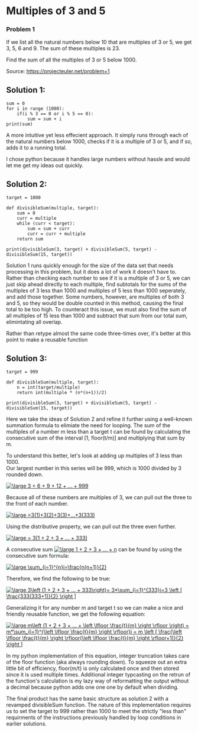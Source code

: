 # Multiples of 3 and 5
### Problem 1

If we list all the natural numbers below 10 that are multiples of 3 or 5, we get 3, 5, 6 and 9. The sum of these multiples is 23.

Find the sum of all the multiples of 3 or 5 below 1000.   

Source: https://projecteuler.net/problem=1   

## Solution 1:
```
sum = 0
for i in range (1000):
    if(i % 3 == 0 or i % 5 == 0):
        sum = sum + i
print(sum)
```
A more intuitive yet less effecient approach. It simply runs through each of the natural numbers below 1000, 
checks if it is a multiple of 3 or 5, and if so, adds it to a running total.   

I chose python because it handles large numbers without hassle and would let me get my ideas out quickly.   

## Solution 2:
```
target = 1000

def divisibleSum(multiple, target):
    sum = 0
    curr = multiple
    while (curr < target):
        sum = sum + curr
        curr = curr + multiple
    return sum

print(divisibleSum(3, target) + divisibleSum(5, target) - divisibleSum(15, target))
```
Solution 1 runs quickly enough for the size of the data set that needs processing in this problem, 
but it does a lot of work it doesn't have to. Rather than checking each number to see if it is a multiple of 3 or 5, 
we can just skip ahead directly to each multiple, find subtotals for the sums of the multiples of 3 less than 1000 and multiples of 5 
less than 1000 seperately, and add those together. Some numbers, however, are multiples of both 3 and 5, so they would be double 
counted in this method, causing the final total to be too high. To counteract this issue, we must also find the sum of all multiples 
of 15 less than 1000 and subtract that sum from our total sum, elimintating all overlap.

Rather than retype almost the same code three-times over, it's better at this point to make a reusable function 

## Solution 3:
```
target = 999

def divisibleSum(multiple, target):
	n = int(target/multiple)
	return int(multiple * (n*(n+1))/2)

print(divisibleSum(3, target) + divisibleSum(5, target) - divisibleSum(15, target))
```
Here we take the ideas of Solution 2 and refine it further using a well-known summation formula to elimiate the need for looping.
The sum of the multiples of a number m less than a target t can be found by calculating the consecutive sum of the interval [1, floor(t/m)] 
and multiplying that sum by m.   

To understand this better, let's look at adding up multiples of 3 less than 1000.   
Our largest number in this series will be 999, which is 1000 divided by 3 rounded down.   

<a href="https://www.codecogs.com/eqnedit.php?latex=\large&space;3&space;&plus;&space;6&space;&plus;&space;9&space;&plus;&space;12&space;&plus;&space;...&space;&plus;&space;999" target="_blank"><img src="https://latex.codecogs.com/gif.latex?\large&space;3&space;&plus;&space;6&space;&plus;&space;9&space;&plus;&space;12&space;&plus;&space;...&space;&plus;&space;999" title="\large 3 + 6 + 9 + 12 + ... + 999" /></a>   

Because all of these numbers are multiples of 3, we can pull out the three to the front of each number.   

<a href="https://www.codecogs.com/eqnedit.php?latex=\large&space;=3(1)&plus;3(2)&plus;3(3)&plus;...&plus;3(333)" target="_blank"><img src="https://latex.codecogs.com/gif.latex?\large&space;=3(1)&plus;3(2)&plus;3(3)&plus;...&plus;3(333)" title="\large =3(1)+3(2)+3(3)+...+3(333)" /></a>   

Using the distributive property, we can pull out the three even further.   

<a href="https://www.codecogs.com/eqnedit.php?latex=\large&space;=&space;3(1&space;&plus;&space;2&space;&plus;&space;3&space;&plus;&space;...&space;&plus;&space;333)" target="_blank"><img src="https://latex.codecogs.com/gif.latex?\large&space;=&space;3(1&space;&plus;&space;2&space;&plus;&space;3&space;&plus;&space;...&space;&plus;&space;333)" title="\large = 3(1 + 2 + 3 + ... + 333)" /></a>   

A consecutive sum 
<a href="https://www.codecogs.com/eqnedit.php?latex=\inline&space;\large&space;1&space;&plus;&space;2&space;&plus;&space;3&space;&plus;&space;...&space;&plus;&space;n" target="_blank"><img src="https://latex.codecogs.com/gif.latex?\inline&space;\large&space;1&space;&plus;&space;2&space;&plus;&space;3&space;&plus;&space;...&space;&plus;&space;n" title="\large 1 + 2 + 3 + ... + n" /></a> 
can be found by using the consecutive sum formula:   
 
 <a href="https://www.codecogs.com/eqnedit.php?latex=\large&space;\sum_{i=1}^{n}i=\frac{n(n&plus;1)}{2}" target="_blank"><img src="https://latex.codecogs.com/gif.latex?\large&space;\sum_{i=1}^{n}i=\frac{n(n&plus;1)}{2}" title="\large \sum_{i=1}^{n}i=\frac{n(n+1)}{2}" /></a>   

Therefore, we find the following to be true:   

<a href="https://www.codecogs.com/eqnedit.php?latex=\large&space;3\left&space;(1&space;&plus;&space;2&space;&plus;&space;3&space;&plus;&space;...&space;&plus;&space;333\right)=&space;3*\sum_{i=1}^{333}i=3&space;\left&space;[&space;\frac{333(333&plus;1)}{2}&space;\right&space;]" target="_blank"><img src="https://latex.codecogs.com/gif.latex?\large&space;3\left&space;(1&space;&plus;&space;2&space;&plus;&space;3&space;&plus;&space;...&space;&plus;&space;333\right)=&space;3*\sum_{i=1}^{333}i=3&space;\left&space;[&space;\frac{333(333&plus;1)}{2}&space;\right&space;]" title="\large 3\left (1 + 2 + 3 + ... + 333\right)= 3*\sum_{i=1}^{333}i=3 \left [ \frac{333(333+1)}{2} \right ]" /></a>   

Generalizing it for any number m and target t so we can make a nice and friendly reusable function, we get the following equation:   

<a href="https://www.codecogs.com/eqnedit.php?latex=\large&space;m\left&space;(1&space;&plus;&space;2&space;&plus;&space;3&space;&plus;&space;...&space;&plus;&space;\left&space;\lfloor&space;\frac{t}{m}&space;\right&space;\rfloor&space;\right)&space;=&space;m*\sum_{i=1}^{\left&space;\lfloor&space;\frac{t}{m}&space;\right&space;\rfloor}i&space;=&space;m&space;\left&space;[&space;\frac{\left&space;\lfloor&space;\frac{t}{m}&space;\right&space;\rfloor(\left&space;\lfloor&space;\frac{t}{m}&space;\right&space;\rfloor&plus;1)}{2}&space;\right&space;]" target="_blank"><img src="https://latex.codecogs.com/gif.latex?\large&space;m\left&space;(1&space;&plus;&space;2&space;&plus;&space;3&space;&plus;&space;...&space;&plus;&space;\left&space;\lfloor&space;\frac{t}{m}&space;\right&space;\rfloor&space;\right)&space;=&space;m*\sum_{i=1}^{\left&space;\lfloor&space;\frac{t}{m}&space;\right&space;\rfloor}i&space;=&space;m&space;\left&space;[&space;\frac{\left&space;\lfloor&space;\frac{t}{m}&space;\right&space;\rfloor(\left&space;\lfloor&space;\frac{t}{m}&space;\right&space;\rfloor&plus;1)}{2}&space;\right&space;]" title="\large m\left (1 + 2 + 3 + ... + \left \lfloor \frac{t}{m} \right \rfloor \right) = m*\sum_{i=1}^{\left \lfloor \frac{t}{m} \right \rfloor}i = m \left [ \frac{\left \lfloor \frac{t}{m} \right \rfloor(\left \lfloor \frac{t}{m} \right \rfloor+1)}{2} \right ]" /></a>   

In my python implementation of this equation, integer truncation takes care of the floor function (aka always rounding down). 
To squeeze out an extra little bit of efficiency, floor(m/t) is only calculated once and then stored since it is used multiple times. 
Additional integer typcasting on the retrun of the function's calculation is my lazy way of reformatting the output without a decimal
because python adds one one one by default when dividing.   

The final product has the same basic structure as solution 2 with a revamped divisibleSum function. 
The nature of this implementation requires us to set the target to 999 rather than 1000 to meet the strictly "less than" 
requirments of the instructions previously handled by loop conditions in earlier solutions.

